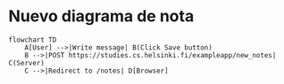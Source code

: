 # Nuevo diagrama de nota

```mermaid
flowchart TD
    A[User] -->|Write message| B(Click Save button)
    B -->|POST https://studies.cs.helsinki.fi/exampleapp/new_notes| C(Server)
    C -->|Redirect to /notes| D[Browser]
```
